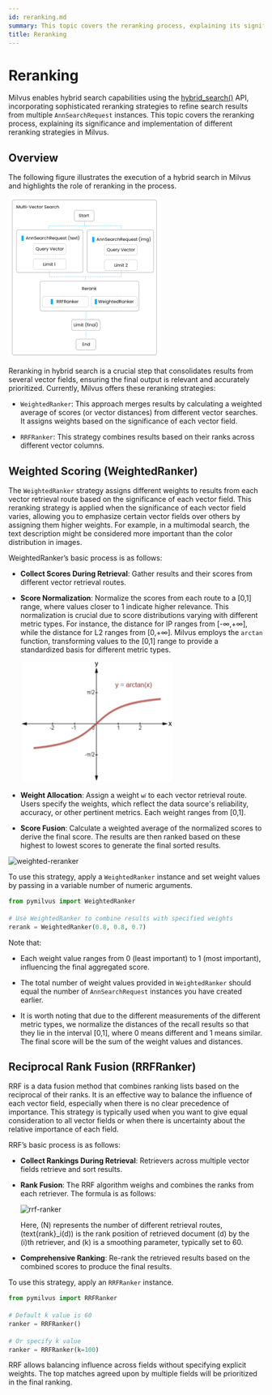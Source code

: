 ```yaml
---
id: reranking.md
summary: This topic covers the reranking process, explaining its significance and implementation of two reranking methods.
title: Reranking
---
```


# Reranking

Milvus enables hybrid search capabilities using the [hybrid_search()](https://milvus.io/api-reference/pymilvus/v2.4.x/ORM/Collection/hybrid_search.md) API, incorporating sophisticated reranking strategies to refine search results from multiple `AnnSearchRequest` instances. This topic covers the reranking process, explaining its significance and implementation of different reranking strategies in Milvus.

## Overview

The following figure illustrates the execution of a hybrid search in Milvus and highlights the role of reranking in the process.

<img src="../../../assets/multi-vector-rerank.png" alt="reranking_process" width="300"/>

Reranking in hybrid search is a crucial step that consolidates results from several vector fields, ensuring the final output is relevant and accurately prioritized. Currently, Milvus offers these reranking strategies:

- `WeightedRanker`: This approach merges results by calculating a weighted average of scores (or vector distances) from different vector searches. It assigns weights based on the significance of each vector field.

- `RRFRanker`: This strategy combines results based on their ranks across different vector columns.

## Weighted Scoring (WeightedRanker)

The `WeightedRanker` strategy assigns different weights to results from each vector retrieval route based on the significance of each vector field. This reranking strategy is applied when the significance of each vector field varies, allowing you to emphasize certain vector fields over others by assigning them higher weights. For example, in a multimodal search, the text description might be considered more important than the color distribution in images.

WeightedRanker’s basic process is as follows:

- **Collect Scores During Retrieval**: Gather results and their scores from different vector retrieval routes.
- **Score Normalization**: Normalize the scores from each route to a [0,1] range, where values closer to 1 indicate higher relevance. This normalization is crucial due to score distributions varying with different metric types. For instance, the distance for IP ranges from [-∞,+∞], while the distance for L2 ranges from [0,+∞]. Milvus employs the `arctan` function, transforming values to the [0,1] range to provide a standardized basis for different metric types.

    <img src="../../../assets/arctan.png" alt="arctan-function" width="300"/>

- **Weight Allocation**: Assign a weight `w𝑖` to each vector retrieval route. Users specify the weights, which reflect the data source's reliability, accuracy, or other pertinent metrics. Each weight ranges from [0,1].
- **Score Fusion**: Calculate a weighted average of the normalized scores to derive the final score. The results are then ranked based on these highest to lowest scores to generate the final sorted results.

![weighted-reranker](/assets/weighted-reranker.png)

To use this strategy, apply a `WeightedRanker` instance and set weight values by passing in a variable number of numeric arguments.

```python
from pymilvus import WeightedRanker

# Use WeightedRanker to combine results with specified weights
rerank = WeightedRanker(0.8, 0.8, 0.7) 
```

Note that:

- Each weight value ranges from 0 (least important) to 1 (most important), influencing the final aggregated score.

- The total number of weight values provided in `WeightedRanker` should equal the number of `AnnSearchRequest` instances you have created earlier.

- It is worth noting that due to the different measurements of the different metric types, we normalize the distances of the recall results so that they lie in the interval [0,1], where 0 means different and 1 means similar. The final score will be the sum of the weight values and distances.

## Reciprocal Rank Fusion (RRFRanker)

RRF is a data fusion method that combines ranking lists based on the reciprocal of their ranks. It is an effective way to balance the influence of each vector field, especially when there is no clear precedence of importance. This strategy is typically used when you want to give equal consideration to all vector fields or when there is uncertainty about the relative importance of each field.

RRF’s basic process is as follows:

- **Collect Rankings During Retrieval**: Retrievers across multiple vector fields retrieve and sort results.
- **Rank Fusion**: The RRF algorithm weighs and combines the ranks from each retriever. The formula is as follows:

    ![rrf-ranker](/assets/rrf-ranker.png)

    Here, \(N\) represents the number of different retrieval routes, \(text{rank}_i(d)\) is the rank position of retrieved document \(d\) by the \(i\)th retriever, and \(k\) is a smoothing parameter, typically set to 60.
- **Comprehensive Ranking**: Re-rank the retrieved results based on the combined scores to produce the final results.

To use this strategy, apply an `RRFRanker` instance.

```python
from pymilvus import RRFRanker

# Default k value is 60
ranker = RRFRanker()

# Or specify k value
ranker = RRFRanker(k=100)
```

RRF allows balancing influence across fields without specifying explicit weights. The top matches agreed upon by multiple fields will be prioritized in the final ranking.
